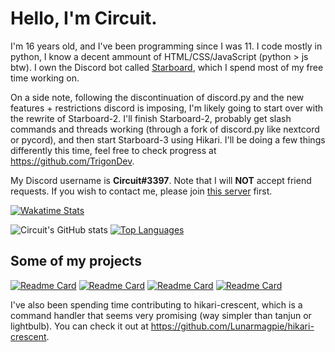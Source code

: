# Hello, I'm Circuit.
I'm 16 years old, and I've been programming since I was 11. I code mostly in python, I know a decent ammount of HTML/CSS/JavaScript (python > js btw). I own the Discord bot called [Starboard](https://top.gg/bot/700796664276844612), which I spend most of my free time working on.

On a side note, following the discontinuation of discord.py and the new features + restrictions discord is imposing, I'm likely going to start over with the rewrite of Starboard-2. I'll finish Starboard-2, probably get slash commands and threads working (through a fork of discord.py like nextcord or pycord), and then start Starboard-3 using Hikari. I'll be doing a few things differently this time, feel free to check progress at https://github.com/TrigonDev.

My Discord username is **Circuit#3397**. Note that I will **NOT** accept friend requests. If you wish to contact me, please join [this server](https://discord.gg/dGAzZDaTS9) first.

[![Wakatime Stats](https://wakatime.com/badge/user/3e0ed069-7498-4ab0-9b74-d5ac8e4a364b.svg)](https://wakatime.com/@3e0ed069-7498-4ab0-9b74-d5ac8e4a364b)

![Circuit's GitHub stats](https://github-readme-stats-one-bice.vercel.app/api?username=CircuitSacul&theme=dracula&show_icons=true&include_all_commits=true&count_private=true&role=OWNER,ORGANIZATION_MEMBER,COLLABORATOR)
[![Top Languages](https://github-readme-stats.vercel.app/api/top-langs/?username=CircuitSacul&show_icons=true&theme=dracula)](https://github.com/anuraghazra/github-readme-stats)

## Some of my projects
[![Readme Card](https://github-readme-stats.vercel.app/api/pin/?username=CircuitsBots&repo=Starboard&theme=dracula)](https://github.com/CircuitsBots/Starboard)
[![Readme Card](https://github-readme-stats.vercel.app/api/pin/?username=CircuitsBots&repo=Starboard-2&theme=dracula)](https://github.com/CircuitsBots/Starboard-2)
[![Readme Card](https://github-readme-stats.vercel.app/api/pin/?username=TrigonDev&repo=apgorm&theme=dracula)](https://github.com/TrigonDev/apgorm)
[![Readme Card](https://github-readme-stats.vercel.app/api/pin/?username=TrigonDev&repo=hikari-clusters&theme=dracula)](https://github.com/TrigonDev/hikari-clusters)

I've also been spending time contributing to hikari-crescent, which is a command handler that seems very promising (way simpler than tanjun or lightbulb). You can check it out at https://github.com/Lunarmagpie/hikari-crescent.
